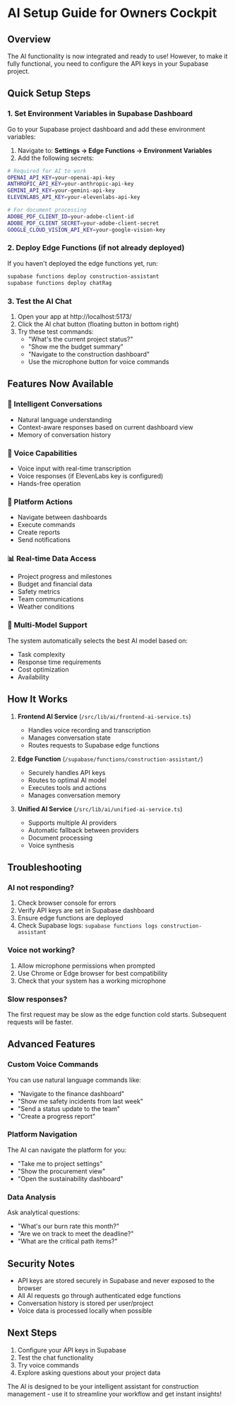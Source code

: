 # AI Setup Guide for Owners Cockpit

## Overview
The AI functionality is now integrated and ready to use! However, to make it fully functional, you need to configure the API keys in your Supabase project.

## Quick Setup Steps

### 1. Set Environment Variables in Supabase Dashboard

Go to your Supabase project dashboard and add these environment variables:

1. Navigate to: **Settings → Edge Functions → Environment Variables**
2. Add the following secrets:

```bash
# Required for AI to work
OPENAI_API_KEY=your-openai-api-key
ANTHROPIC_API_KEY=your-anthropic-api-key  
GEMINI_API_KEY=your-gemini-api-key
ELEVENLABS_API_KEY=your-elevenlabs-api-key

# For document processing
ADOBE_PDF_CLIENT_ID=your-adobe-client-id
ADOBE_PDF_CLIENT_SECRET=your-adobe-client-secret
GOOGLE_CLOUD_VISION_API_KEY=your-google-vision-key
```

### 2. Deploy Edge Functions (if not already deployed)

If you haven't deployed the edge functions yet, run:

```bash
supabase functions deploy construction-assistant
supabase functions deploy chatRag
```

### 3. Test the AI Chat

1. Open your app at http://localhost:5173/
2. Click the AI chat button (floating button in bottom right)
3. Try these test commands:
   - "What's the current project status?"
   - "Show me the budget summary"
   - "Navigate to the construction dashboard"
   - Use the microphone button for voice commands

## Features Now Available

### 🎯 Intelligent Conversations
- Natural language understanding
- Context-aware responses based on current dashboard view
- Memory of conversation history

### 🎤 Voice Capabilities
- Voice input with real-time transcription
- Voice responses (if ElevenLabs key is configured)
- Hands-free operation

### 🔧 Platform Actions
- Navigate between dashboards
- Execute commands
- Create reports
- Send notifications

### 📊 Real-time Data Access
- Project progress and milestones
- Budget and financial data
- Safety metrics
- Team communications
- Weather conditions

### 🧠 Multi-Model Support
The system automatically selects the best AI model based on:
- Task complexity
- Response time requirements
- Cost optimization
- Availability

## How It Works

1. **Frontend AI Service** (`/src/lib/ai/frontend-ai-service.ts`)
   - Handles voice recording and transcription
   - Manages conversation state
   - Routes requests to Supabase edge functions

2. **Edge Function** (`/supabase/functions/construction-assistant/`)
   - Securely handles API keys
   - Routes to optimal AI model
   - Executes tools and actions
   - Manages conversation memory

3. **Unified AI Service** (`/src/lib/ai/unified-ai-service.ts`)
   - Supports multiple AI providers
   - Automatic fallback between providers
   - Document processing
   - Voice synthesis

## Troubleshooting

### AI not responding?
1. Check browser console for errors
2. Verify API keys are set in Supabase dashboard
3. Ensure edge functions are deployed
4. Check Supabase logs: `supabase functions logs construction-assistant`

### Voice not working?
1. Allow microphone permissions when prompted
2. Use Chrome or Edge browser for best compatibility
3. Check that your system has a working microphone

### Slow responses?
The first request may be slow as the edge function cold starts. Subsequent requests will be faster.

## Advanced Features

### Custom Voice Commands
You can use natural language commands like:
- "Navigate to the finance dashboard"
- "Show me safety incidents from last week"
- "Send a status update to the team"
- "Create a progress report"

### Platform Navigation
The AI can navigate the platform for you:
- "Take me to project settings"
- "Show the procurement view"
- "Open the sustainability dashboard"

### Data Analysis
Ask analytical questions:
- "What's our burn rate this month?"
- "Are we on track to meet the deadline?"
- "What are the critical path items?"

## Security Notes

- API keys are stored securely in Supabase and never exposed to the browser
- All AI requests go through authenticated edge functions
- Conversation history is stored per user/project
- Voice data is processed locally when possible

## Next Steps

1. Configure your API keys in Supabase
2. Test the chat functionality
3. Try voice commands
4. Explore asking questions about your project data

The AI is designed to be your intelligent assistant for construction management - use it to streamline your workflow and get instant insights!